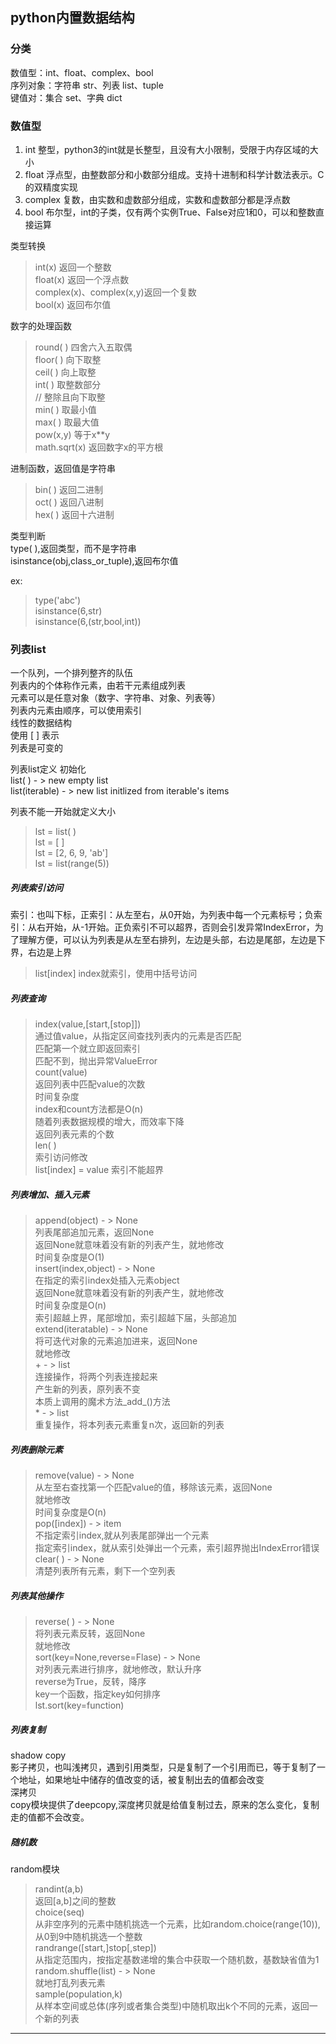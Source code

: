 ## python内置数据结构
### 分类
数值型：int、float、complex、bool  
序列对象：字符串 str、列表 list、tuple  
键值对：集合 set、字典 dict  

### 数值型
1. int 整型，python3的int就是长整型，且没有大小限制，受限于内存区域的大小
2. float 浮点型，由整数部分和小数部分组成。支持十进制和科学计数法表示。C的双精度实现
3. complex 复数，由实数和虚数部分组成，实数和虚数部分都是浮点数
4. bool 布尔型，int的子类，仅有两个实例True、False对应1和0，可以和整数直接运算  

类型转换
>int(x) 返回一个整数  
float(x) 返回一个浮点数  
complex(x)、complex(x,y)返回一个复数  
bool(x) 返回布尔值 

数字的处理函数
>round( ) 四舍六入五取偶  
floor( ) 向下取整  
ceil( ) 向上取整  
int( ) 取整数部分  
// 整除且向下取整  
min( ) 取最小值  
max( ) 取最大值  
pow(x,y) 等于x**y  
math.sqrt(x) 返回数字x的平方根  

进制函数，返回值是字符串
>bin( )  返回二进制  
oct( )  返回八进制  
hex( ) 返回十六进制

类型判断  
type( ),返回类型，而不是字符串  
isinstance(obj,class_or_tuple),返回布尔值  

ex:  
>type('abc')  
isinstance(6,str)  
isinstance(6,(str,bool,int))

### 列表list
一个队列，一个排列整齐的队伍  
列表内的个体称作元素，由若干元素组成列表  
元素可以是任意对象（数字、字符串、对象、列表等）  
列表内元素由顺序，可以使用索引  
线性的数据结构  
使用 [ ] 表示  
列表是可变的   

列表list定义 初始化  
list( ) - > new empty list  
list(iterable) - > new list initlized from iterable's items  

列表不能一开始就定义大小
>lst = list( )  
lst = [ ]  
lst = [2, 6, 9, 'ab']  
lst = list(range(5))

##### 列表索引访问  

索引：也叫下标，正索引：从左至右，从0开始，为列表中每一个元素标号；负索引：从右开始，从-1开始。正负索引不可以超界，否则会引发异常IndexError，为了理解方便，可以认为列表是从左至右排列，左边是头部，右边是尾部，左边是下界，右边是上界  
>list[index]  index就索引，使用中括号访问  

##### 列表查询
>index(value,[start,[stop]])  
通过值value，从指定区间查找列表内的元素是否匹配  
匹配第一个就立即返回索引  
匹配不到，抛出异常ValueError  
count(value)  
返回列表中匹配value的次数  
时间复杂度  
index和count方法都是O(n)  
随着列表数据规模的增大，而效率下降  
返回列表元素的个数  
len( )  
索引访问修改  
list[index] = value  索引不能超界  

##### 列表增加、插入元素
>append(object) - > None  
列表尾部追加元素，返回None  
返回None就意味着没有新的列表产生，就地修改  
时间复杂度是O(1)  
insert(index,object) - > None  
在指定的索引index处插入元素object  
返回None就意味着没有新的列表产生，就地修改  
时间复杂度是O(n)  
索引超越上界，尾部增加，索引超越下届，头部追加  
extend(iteratable) - > None  
将可迭代对象的元素追加进来，返回None  
就地修改  
 \+ - > list  
 连接操作，将两个列表连接起来  
 产生新的列表，原列表不变  
 本质上调用的魔术方法_add_()方法  
 \* - > list  
 重复操作，将本列表元素重复n次，返回新的列表

##### 列表删除元素
>remove(value) - > None  
从左至右查找第一个匹配value的值，移除该元素，返回None  
就地修改  
时间复杂度是O(n)  
pop([index]) - > item  
不指定索引index,就从列表尾部弹出一个元素  
指定索引index，就从索引处弹出一个元素，索引超界抛出IndexError错误  
clear( ) - > None  
清楚列表所有元素，剩下一个空列表

##### 列表其他操作
>reverse( ) - > None  
将列表元素反转，返回None  
就地修改  
sort(key=None,reverse=Flase) - > None  
对列表元素进行排序，就地修改，默认升序  
reverse为True，反转，降序  
key一个函数，指定key如何排序  
lst.sort(key=function)

##### 列表复制
shadow copy  
影子拷贝，也叫浅拷贝，遇到引用类型，只是复制了一个引用而已，等于复制了一个地址，如果地址中储存的值改变的话，被复制出去的值都会改变  
深拷贝  
copy模块提供了deepcopy,深度拷贝就是给值复制过去，原来的怎么变化，复制走的值都不会改变。

##### 随机数
random模块   
>randint(a,b)  
返回[a,b]之间的整数  
choice(seq)  
从非空序列的元素中随机挑选一个元素，比如random.choice(range(10)),从0到9中随机挑选一个整数  
randrange([start,]stop[,step])  
从指定范围内，按指定基数递增的集合中获取一个随机数，基数缺省值为1  
random.shuffle(list) - > None   
就地打乱列表元素  
sample(population,k)  
从样本空间或总体(序列或者集合类型)中随机取出k个不同的元素，返回一个新的列表

****